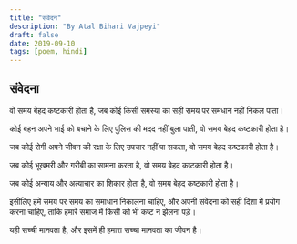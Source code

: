 ```yaml
---                      
title: "संवेदन"                                        
description: "By Atal Bihari Vajpeyi"                                                
draft: false
date: 2019-09-10
tags: [poem, hindi]
---
```


संवेदना
-----

वो समय बेहद कष्टकारी होता है,
जब कोई किसी समस्या का सही समय पर समधान नहीं निकल पाता।

कोई बहन अपने भाई को बचाने के लिए पुलिस की मदद नहीं बुला पाती,
वो समय बेहद कष्टकारी होता है।

जब कोई रोगी अपने जीवन की रक्षा के लिए उपचार नहीं पा सकता,
वो समय बेहद कष्टकारी होता है।

जब कोई भूखमरी और गरीबी का सामना करता है,
वो समय बेहद कष्टकारी होता है।

जब कोई अन्याय और अत्याचार का शिकार होता है,
वो समय बेहद कष्टकारी होता है।

इसीलिए हमें समय पर समय का समाधान निकालना चाहिए,
और अपनी संवेदना को सही दिशा में प्रयोग करना चाहिए,
ताकि हमारे समाज में किसी को भी कष्ट न झेलना पड़े।

यही सच्ची मानवता है, और इसमें ही हमारा सच्चा मानवता का जीवन है।
